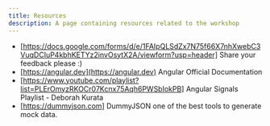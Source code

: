 ```yaml
---
title: Resources
description: A page containing resources related to the workshop
---
```


- [https://docs.google.com/forms/d/e/1FAIpQLSdZx7N75f66X7nhXwebC3VuqDCIuP4kbhKETYz2invOsytX2A/viewform?usp=header] Share your feedback please :)
- [https://angular.dev](https://angular.dev) Angular Official Documentation
- [https://www.youtube.com/playlist?list=PLErOmyzRKOCr07Kcnx75Aqh6PWSbIokPB] Angular Signals Playlist - Deborah Kurata
- [https://dummyjson.com] DummyJSON one of the best tools to generate mock data.